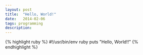 ```yaml
---
layout: post
title:  "Hello, World!"
date:   2014-02-06
tags: programming
description:
---
```


{% highlight ruby %}
	#!/usr/bin/env ruby
	puts "Hello, World!!"
{% endhighlight %}
